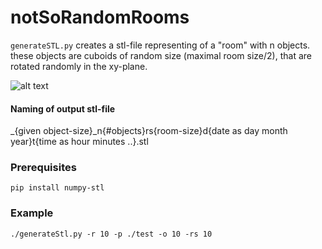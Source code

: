 # notSoRandomRooms

`generateSTL.py` creates a stl-file representing of a "room" with n objects. these objects are cuboids of random size (maximal room size/2), that are rotated randomly in the xy-plane.

![alt text](https://github.com/greeeentea/randomCubes/blob/main/img/randomroom.png?raw=true)

#### Naming of output stl-file

_{given object-size}_n{#objects}rs{room-size}d{date as day month year}t{time as hour minutes ..}.stl

### Prerequisites

    pip install numpy-stl
    
### Example

    ./generateStl.py -r 10 -p ./test -o 10 -rs 10


